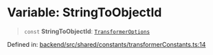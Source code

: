 # Variable: StringToObjectId

> `const` **StringToObjectId**: [`TransformerOptions`](../type-aliases/TransformerOptions.md)

Defined in: [backend/src/shared/constants/transformerConstants.ts:14](https://github.com/continuousactivelearning/cal/blob/5ae0447098795fdcf3a415f0360ebe51565b6949/backend/src/shared/constants/transformerConstants.ts#L14)
